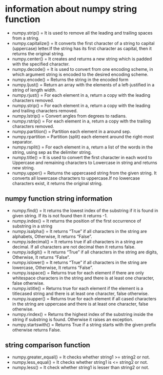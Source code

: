 # information about numpy string function
- numpy.strip() = It is used to remove all the leading and trailing spaces from a string.
- numpy.capitalize() = It converts the first character of a string to capital (uppercase) letter.If the string has its first character as capital, then it returns the original string.
- numpy.center() = It creates and returns a new string which is padded with the specified character.
- numpy.decode() = It is used to convert from one encoding scheme, in which argument string is encoded to the desired encoding scheme.
- numpy.encode() = Returns the string in the encoded form
- numpy.ljust() = Return an array with the elements of a left-justified in a string of length width.
- numpy.rjust() = For each element in a, return a copy with the leading characters removed.
- numpy.strip() = For each element in a, return a copy with the leading and trailing characters removed.
- numpy.lstrip() = Convert angles from degrees to radians.
- numpy.rstrip() = For each element in a, return a copy with the trailing characters removed.
- numpy.partition() = Partition each element in a around sep.
- numpy.rpartition = Partition (split) each element around the right-most separator.
- numpy.rsplit() = For each element in a, return a list of the words in the string, using sep as the delimiter string.
- numpy.title() = It is used to convert the first character in each word to Uppercase and remaining  characters to Lowercase in string and returns new string.
- numpy.upper() = Returns the uppercased string from the given string. It converts all lowercase characters to uppercase.If no lowercase characters exist, it returns the original string.

## numpy function string information
- numpy.find() = It returns the lowest index of the substring if it is found in given string. If its is not found then it returns -1.
- numpy.index() = It returns the position of the first occurrence of substring in a string
- numpy.isalpha() = It returns “True” if all characters in the string are alphabets, Otherwise, It returns “False”.
- numpy.isdecimal() = It returns true if all characters in a string are decimal. If all characters are not decimal then it returns false.
- numpy.isdigit() = It returns “True” if all characters in the string are digits, Otherwise, It returns “False”.
- numpy.islower() = It returns “True” if all characters in the string are lowercase, Otherwise, It returns “False”.
- numpy.isspace() = Returns true for each element if there are only whitespace characters in the string and there is at least one character, false otherwise.
- numpy.istitle() = Returns true for each element if the element is a titlecased string and there is at least one character, false otherwise.
- numpy.isupper() = Returns true for each element if all cased characters in the string are uppercase and there is at least one character, false otherwise.
- numpy.rindex() = Returns the highest index of the substring inside the string if substring is found. Otherwise it raises an exception.
- numpy.startswith() = Returns True if a string starts with the given prefix otherwise returns False.

## string comparison function
- numpy.greater_equal() = It checks whether string1 >= string2 or not.
- numpy.less_equal() = It checks whether string1 is <= string2 or not.
- numpy.less() = It check whether string1 is lesser than string2 or not.